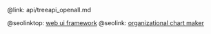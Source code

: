 @link: api/treeapi_openall.md

@seolinktop: [web ui framework](https://webix.com)
@seolink: [organizational chart maker](https://webix.com/widget/organogram/)